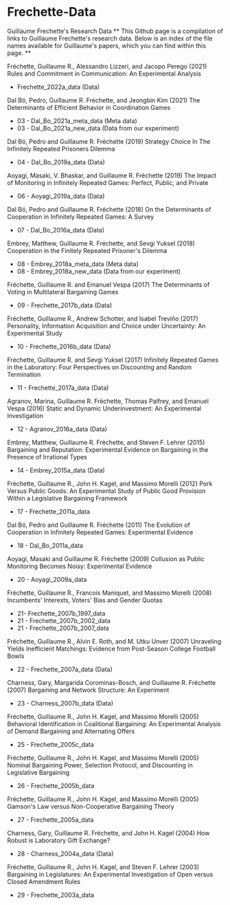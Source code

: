 # Frechette-Data
Guillaume Frechette's Research Data
** This Github page is a compilation of links to Guillaume Frechette's research data. Below is an index of the file names available for Guillaume's papers, which you can find within this page. **

Fréchette, Guillaume R., Alessandro Lizzeri, and Jacopo Perego (2021)
Rules and Commitment in Communication: An Experimental Analysis
  * Frechette_2022a_data (Data)

Dal Bó, Pedro, Guillaume R. Fréchette, and Jeongbin Kim (2021)
The Determinants of Efficient Behavior in Coordination Games
  * 03 - Dal_Bo_2021a_meta_data (Meta data)
  * 03 - Dal_Bo_2021a_new_data (Data from our experiment)

Dal Bó, Pedro and Guillaume R. Fréchette (2019)
Strategy Choice In The Infinitely Repeated Prisoners Dilemma
  * 04 - Dal_Bo_2019a_data (Data)

Aoyagi, Masaki, V. Bhaskar, and Guillaume R. Fréchette (2019)
The Impact of Monitoring in Infinitely Repeated Games: Perfect, Public, and Private
  * 06 - Aoyagi_2019a_data (Data)

Dal Bó, Pedro and Guillaume R. Fréchette (2018)
On the Determinants of Cooperation in Infinitely Repeated Games: A Survey
  * 07 - Dal_Bo_2016a_data (Data)

Embrey, Matthew, Guillaume R. Fréchette, and Sevgi Yuksel (2018)
Cooperation in the Finitely Repeated Prisoner's Dilemma
  * 08 - Embrey_2018a_meta_data (Meta data)
  * 08 - Embrey_2018a_new_data (Data from our experiment)

Fréchette, Guillaume R. and Emanuel Vespa (2017)
The Determinants of Voting in Multilateral Bargaining Games
  * 09 - Frechette_2017b_data (Data)

Fréchette, Guillaume R., Andrew Schotter, and Isabel Treviño (2017)
Personality, Information Acquisition and Choice under Uncertainty: An Experimental Study
  * 10 - Frechette_2016b_data (Data)
  
Fréchette, Guillaume R. and Sevgi Yuksel (2017)
Infinitely Repeated Games in the Laboratory: Four Perspectives on Discounting and Random Termination
  * 11 - Frechette_2017a_data (Data)

Agranov, Marina, Guillaume R. Fréchette, Thomas Palfrey, and Emanuel Vespa (2016)
Static and Dynamic Underinvestment: An Experimental Investigation
  * 12 - Agranov_2016a_data (Data)

Embrey, Matthew, Guillaume R. Fréchette, and Steven F. Lehrer (2015)
Bargaining and Reputation: Experimental Evidence on Bargaining in the Presence of Irrational Types
  * 14 - Embrey_2015a_data (Data)

Fréchette, Guillaume R., John H. Kagel, and Massimo Morelli (2012)
Pork Versus Public Goods: An Experimental Study of Public Good Provision Within a Legislative Bargaining Framework
  * 17 - Frechette_2011a_data

Dal Bó, Pedro and Guillaume R. Fréchette (2011)
The Evolution of Cooperation in Infinitely Repeated Games: Experimental Evidence
  * 18 - Dal_Bo_2011a_data

Aoyagi, Masaki and Guillaume R. Fréchette (2009)
Collusion as Public Monitoring Becomes Noisy: Experimental Evidence
  * 20 - Aoyagi_2009a_data

Fréchette, Guillaume R., Francois Maniquet, and Massimo Morelli (2008)
Incumbents' Interests, Voters' Bias and Gender Quotas
  * 21- Frechette_2007b_1997_data
  * 21 - Frechette_2007b_2002_data
  * 21 - Frechette_2007b_2007_data

Fréchette, Guillaume R., Alvin E. Roth, and M. Utku Unver (2007)
Unraveling Yields Inefficient Matchings: Evidence from Post-Season College Football Bowls
  * 22 - Frechette_2007a_data (Data)

Charness, Gary, Margarida Corominas-Bosch, and Guillaume R. Fréchette (2007)
Bargaining and Network Structure: An Experiment
  * 23 - Charness_2007b_data (Data)

Fréchette, Guillaume R., John H. Kagel, and Massimo Morelli (2005)
Behavioral Identification in Coalitional Bargaining: An Experimental Analysis of Demand Bargaining and Alternating Offers
  * 25 - Frechette_2005c_data

Fréchette, Guillaume R., John H. Kagel, and Massimo Morelli (2005)
Nominal Bargaining Power, Selection Protocol, and Discounting in Legislative Bargaining
  * 26 - Frechette_2005b_data

Fréchette, Guillaume R., John H. Kagel, and Massimo Morelli (2005)
Gamson's Law versus Non-Cooperative Bargaining Theory
  * 27 - Frechette_2005a_data

Charness, Gary, Guillaume R. Fréchette, and John H. Kagel (2004)
How Robust is Laboratory Gift Exchange?
  * 28 - Charness_2004a_data (Data)

Fréchette, Guillaume R., John H. Kagel, and Steven F. Lehrer (2003)
Bargaining in Legislatures: An Experimental Investigation of Open versus Closed Amendment Rules
  * 29 - Frechette_2003a_data

















